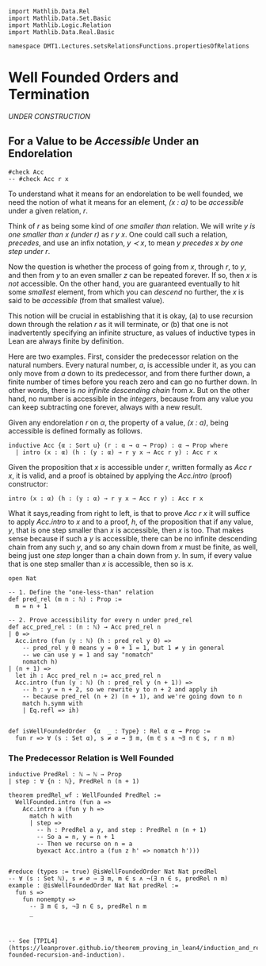 ```lean
import Mathlib.Data.Rel
import Mathlib.Data.Set.Basic
import Mathlib.Logic.Relation
import Mathlib.Data.Real.Basic

namespace DMT1.Lectures.setsRelationsFunctions.propertiesOfRelations
```

# Well Founded Orders and Termination

*UNDER CONSTRUCTION*

<!-- toc -->

## For a Value to be *Accessible* Under an Endorelation

```lean
#check Acc
-- #check Acc r x
```

To understand what it means for an endorelation to be well
founded, we need the notion of what it means for an element,
*(x : α)* to be *accessible* under a given relation, *r*.

Think of *r* as being some kind of *one smaller than* relation.
We will write *y is one smaller than x (under r)* as *r y x*.
One could call such a relation, *precedes*, and use an infix
notation, *y ≺ x*, to mean *y precedes x by one step under r*.

Now the question is whether the process of going from *x*,
through *r*, to *y*, and then from *y* to an even smaller *z*
can be repeated forever. If so, then *x* is *not* accessible.
On the other hand, you are guaranteed eventually to hit some
*smallest* element, from which you can *descend* no further,
the *x* is said to be *accessible* (from that smallest value).

This notion will be crucial in establishing that it is okay,
(a) to use recursion down through the relation *r* as it will
terminate, or (b) that one is not inadvertently specifying an
infinite structure, as values of inductive types in Lean are
always finite by definition.

Here are two examples. First,  consider the predecessor relation
on the natural numbers. Every natural number, *a*, is accessible
under it, as you can only move from *a* down to its predecessor,
and from there further down, a finite number of times before you
reach zero and can go no further down. In other words, there is
*no infinite descending chain* from *x*. But on the other hand,
no number is accessible in the *integers*, because from any value
you can keep subtracting one forever, always with a new result.

Given any endorelation *r* on *α*, the property of a value,
*(x : a)*, being accessible is defined formally as follows.

```lean
inductive Acc {α : Sort u} (r : α → α → Prop) : α → Prop where
  | intro (x : α) (h : (y : α) → r y x → Acc r y) : Acc r x
```
Given the proposition that *x* is accessible under *r*, written
formally as *Acc r x*, it is valid, and a proof is obtained by
applying the *Acc.intro* (proof) constructor:

```lean
intro (x : α) (h : (y : α) → r y x → Acc r y) : Acc r x
```

What it says,reading from right to left, is that to prove
*Acc r x* it will suffice to apply *Acc.intro* to *x* and
to a proof, *h*, of the proposition that if any value, *y*,
that is one step smaller than *x* is accessible, then *x* is
too.  That makes sense because if such a *y* is accessible,
there can be no infinite descending chain from any such *y*,
and so any chain down from *x* must be finite, as well, being
just one *step* longer than a chain down from *y*. In sum, if
every value that is one step smaller than *x* is accessible,
then so is *x*.

```lean
open Nat

-- 1. Define the "one-less-than" relation
def pred_rel (m n : ℕ) : Prop :=
  m = n + 1

-- 2. Prove accessibility for every n under pred_rel
def acc_pred_rel : (n : ℕ) → Acc pred_rel n
| 0 =>
  Acc.intro (fun (y : ℕ) (h : pred_rel y 0) =>
    -- pred_rel y 0 means y = 0 + 1 = 1, but 1 ≠ y in general
    -- we can use y = 1 and say "nomatch"
    nomatch h)
| (n + 1) =>
  let ih : Acc pred_rel n := acc_pred_rel n
  Acc.intro (fun (y : ℕ) (h : pred_rel y (n + 1)) =>
    -- h : y = n + 2, so we rewrite y to n + 2 and apply ih
    -- because pred_rel (n + 2) (n + 1), and we're going down to n
    match h.symm with
    | Eq.refl => ih)


def isWellFoundedOrder  {α  _ : Type} : Rel α α → Prop :=
  fun r => ∀ (s : Set α), s ≠ ∅ → ∃ m, (m ∈ s ∧ ¬∃ n ∈ s, r n m)
```






### The Predecessor Relation is Well Founded

```lean
inductive PredRel : ℕ → ℕ → Prop
| step : ∀ {n : ℕ}, PredRel n (n + 1)

theorem predRel_wf : WellFounded PredRel :=
  WellFounded.intro (fun a =>
    Acc.intro a (fun y h =>
      match h with
      | step =>
        -- h : PredRel a y, and step : PredRel n (n + 1)
        -- So a = n, y = n + 1
        -- Then we recurse on n = a
        byexact Acc.intro a (fun z h' => nomatch h')))


#reduce (types := true) @isWellFoundedOrder Nat Nat predRel
-- ∀ (s : Set ℕ), s ≠ ∅ → ∃ m, m ∈ s ∧ ¬(∃ n ∈ s, predRel n m)
example : @isWellFoundedOrder Nat Nat predRel :=
  fun s =>
    fun nonempty =>
      -- ∃ m ∈ s, ¬∃ n ∈ s, predRel n m
      _



-- See [TPIL4](https://leanprover.github.io/theorem_proving_in_lean4/induction_and_recursion.html#well-founded-recursion-and-induction).
```
